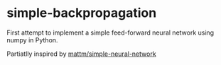 # simple-backpropagation
First attempt to implement a simple feed-forward neural network using numpy in Python.

Partiatlly inspired by [mattm/simple-neural-network](https://github.com/mattm/simple-neural-network)